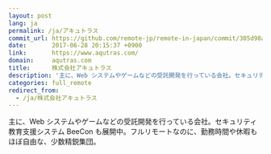 ```yaml
---
layout: post
lang: ja
permalink: /ja/アキュトラス
commit_url: https://github.com/remote-jp/remote-in-japan/commit/305d98aa0152bd17377cc1e939ffed895d5a4caa
date:       2017-06-28 20:15:37 +0900
link:       https://www.aqutras.com/
domain:     aqutras.com
title:      株式会社アキュトラス
description: '主に、Web システムやゲームなどの受託開発を行っている会社。セキュリティ教育支援システム BeeCon も展開中。フルリモートなのに、勤務時間や休暇もほぼ自由な、少数精鋭集団。'
categories: full_remote
redirect_from:
  - /ja/株式会社アキュトラス
---
```


<p>主に、Web システムやゲームなどの受託開発を行っている会社。セキュリティ教育支援システム BeeCon も展開中。フルリモートなのに、勤務時間や休暇もほぼ自由な、少数精鋭集団。</p>
